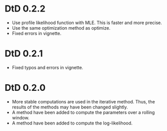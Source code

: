 # DtD 0.2.2
* Use profile likelihood function with MLE. This is faster and more precise.
* Use the same optimization method as optimize.
* Fixed errors in vignette.

# DtD 0.2.1
* Fixed typos and errors in vignette.

# DtD 0.2.0
* More stable computations are used in the iterative method. Thus, the results 
  of the methods may have been changed slightly.
* A method have been added to compute the parameters over a rolling window.
* A method have been added to compute the log-likelihood.

